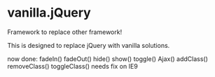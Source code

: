 # vanilla.jQuery

Framework to replace other framework!

This is designed to replace jQuery with vanilla solutions.


now done:
fadeIn()
fadeOut()
hide()
show()
toggle()
Ajax()
addClass()
removeClass()
toggleClass() needs fix on IE9
